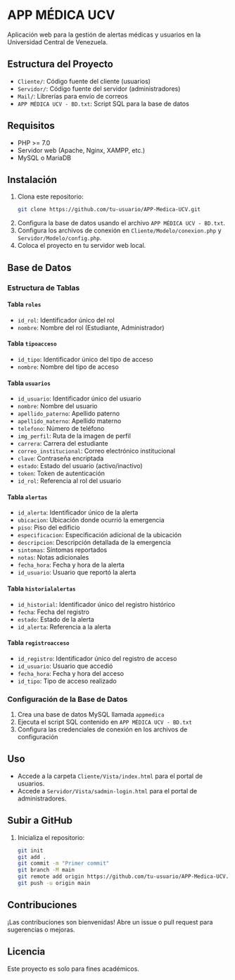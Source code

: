 # APP MÉDICA UCV

Aplicación web para la gestión de alertas médicas y usuarios en la Universidad Central de Venezuela.

## Estructura del Proyecto

- `Cliente/`: Código fuente del cliente (usuarios)
- `Servidor/`: Código fuente del servidor (administradores)
- `Mail/`: Librerías para envío de correos
- `APP MÉDICA UCV - BD.txt`: Script SQL para la base de datos

## Requisitos

- PHP >= 7.0
- Servidor web (Apache, Nginx, XAMPP, etc.)
- MySQL o MariaDB

## Instalación

1. Clona este repositorio:
   ```bash
   git clone https://github.com/tu-usuario/APP-Medica-UCV.git
   ```
2. Configura la base de datos usando el archivo `APP MÉDICA UCV - BD.txt`.
3. Configura los archivos de conexión en `Cliente/Modelo/conexion.php` y `Servidor/Modelo/config.php`.
4. Coloca el proyecto en tu servidor web local.

## Base de Datos

### Estructura de Tablas

#### Tabla `roles`

- `id_rol`: Identificador único del rol
- `nombre`: Nombre del rol (Estudiante, Administrador)

#### Tabla `tipoacceso`

- `id_tipo`: Identificador único del tipo de acceso
- `nombre`: Nombre del tipo de acceso

#### Tabla `usuarios`

- `id_usuario`: Identificador único del usuario
- `nombre`: Nombre del usuario
- `apellido_paterno`: Apellido paterno
- `apellido_materno`: Apellido materno
- `telefono`: Número de teléfono
- `img_perfil`: Ruta de la imagen de perfil
- `carrera`: Carrera del estudiante
- `correo_institucional`: Correo electrónico institucional
- `clave`: Contraseña encriptada
- `estado`: Estado del usuario (activo/inactivo)
- `token`: Token de autenticación
- `id_rol`: Referencia al rol del usuario

#### Tabla `alertas`

- `id_alerta`: Identificador único de la alerta
- `ubicacion`: Ubicación donde ocurrió la emergencia
- `piso`: Piso del edificio
- `especificacion`: Especificación adicional de la ubicación
- `descripcion`: Descripción detallada de la emergencia
- `sintomas`: Síntomas reportados
- `notas`: Notas adicionales
- `fecha_hora`: Fecha y hora de la alerta
- `id_usuario`: Usuario que reportó la alerta

#### Tabla `historialalertas`

- `id_historial`: Identificador único del registro histórico
- `fecha`: Fecha del registro
- `estado`: Estado de la alerta
- `id_alerta`: Referencia a la alerta

#### Tabla `registroacceso`

- `id_registro`: Identificador único del registro de acceso
- `id_usuario`: Usuario que accedió
- `fecha_hora`: Fecha y hora del acceso
- `id_tipo`: Tipo de acceso realizado

### Configuración de la Base de Datos

1. Crea una base de datos MySQL llamada `appmedica`
2. Ejecuta el script SQL contenido en `APP MÉDICA UCV - BD.txt`
3. Configura las credenciales de conexión en los archivos de configuración

## Uso

- Accede a la carpeta `Cliente/Vista/index.html` para el portal de usuarios.
- Accede a `Servidor/Vista/sadmin-login.html` para el portal de administradores.

## Subir a GitHub

1. Inicializa el repositorio:
   ```bash
   git init
   git add .
   git commit -m "Primer commit"
   git branch -M main
   git remote add origin https://github.com/tu-usuario/APP-Medica-UCV.git
   git push -u origin main
   ```

## Contribuciones

¡Las contribuciones son bienvenidas! Abre un issue o pull request para sugerencias o mejoras.

## Licencia

Este proyecto es solo para fines académicos.
